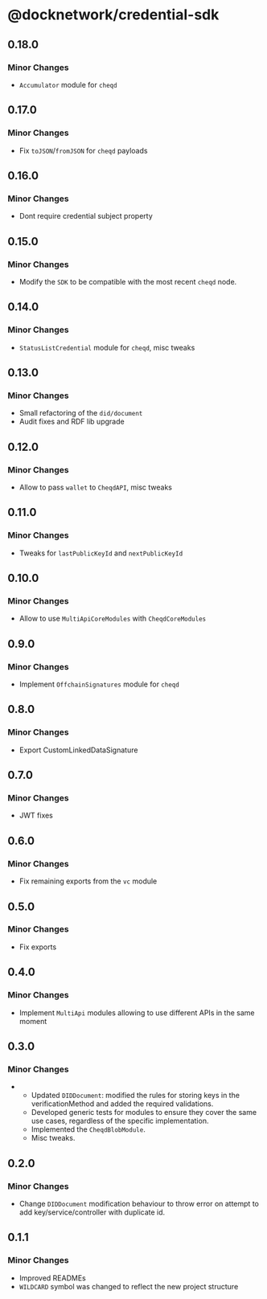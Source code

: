 # @docknetwork/credential-sdk

## 0.18.0

### Minor Changes

- `Accumulator` module for `cheqd`

## 0.17.0

### Minor Changes

- Fix `toJSON`/`fromJSON` for `cheqd` payloads

## 0.16.0

### Minor Changes

- Dont require credential subject property

## 0.15.0

### Minor Changes

- Modify the `SDK` to be compatible with the most recent `cheqd` node.

## 0.14.0

### Minor Changes

- `StatusListCredential` module for `cheqd`, misc tweaks

## 0.13.0

### Minor Changes

- Small refactoring of the `did/document`
- Audit fixes and RDF lib upgrade

## 0.12.0

### Minor Changes

- Allow to pass `wallet` to `CheqdAPI`, misc tweaks

## 0.11.0

### Minor Changes

- Tweaks for `lastPublicKeyId` and `nextPublicKeyId`

## 0.10.0

### Minor Changes

- Allow to use `MultiApiCoreModules` with `CheqdCoreModules`

## 0.9.0

### Minor Changes

- Implement `OffchainSignatures` module for `cheqd`

## 0.8.0

### Minor Changes

- Export CustomLinkedDataSignature

## 0.7.0

### Minor Changes

- JWT fixes

## 0.6.0

### Minor Changes

- Fix remaining exports from the `vc` module

## 0.5.0

### Minor Changes

- Fix exports

## 0.4.0

### Minor Changes

- Implement `MultiApi` modules allowing to use different APIs in the same moment

## 0.3.0

### Minor Changes

- - Updated `DIDDocument`: modified the rules for storing keys in the verificationMethod and added the required validations.
  - Developed generic tests for modules to ensure they cover the same use cases, regardless of the specific implementation.
  - Implemented the `CheqdBlobModule`.
  - Misc tweaks.

## 0.2.0

### Minor Changes

- Change `DIDDocument` modification behaviour to throw error on attempt to add key/service/controller with duplicate id.

## 0.1.1

### Minor Changes

- Improved READMEs
- `WILDCARD` symbol was changed to reflect the new project structure
